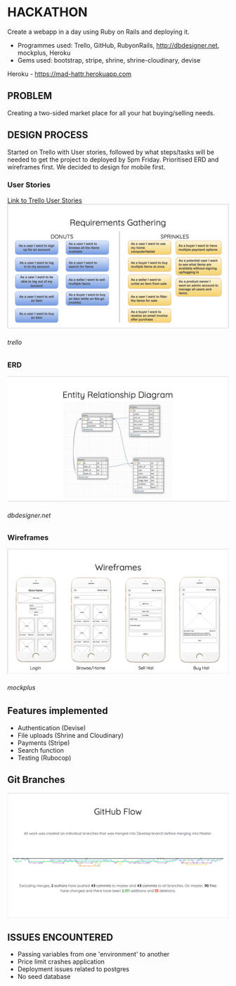 # HACKATHON
Create a webapp in a day using Ruby on Rails and deploying it.

- Programmes used: Trello, GitHub, RubyonRails, http://dbdesigner.net, mockplus, Heroku
- Gems used: bootstrap, stripe, shrine, shrine-cloudinary, devise

Heroku - https://mad-hattr.herokuapp.com

## PROBLEM
Creating a two-sided market place for all your hat buying/selling needs.

## DESIGN PROCESS
Started on Trello with User stories, followed by what steps/tasks will be needed
to get the project to deployed by 5pm Friday. Prioritised ERD and wireframes first.
We decided to design for mobile first.

### User Stories
[Link to Trello User Stories](https://trello.com/b/4HTI6TT0)
![User Stories](/docs/img/User_Stories.png)
###### trello

### ERD
![ERD](/docs/img/ERD.png)
###### dbdesigner.net

### Wireframes
![Wireframes](/docs/img/Wireframes.png)
###### mockplus

## Features implemented
- Authentication (Devise)
- File uploads (Shrine and Cloudinary)
- Payments (Stripe)
- Search function
- Testing (Rubocop)

## Git Branches
![Git Flow](/docs/img/Git_Branches.png)

## ISSUES ENCOUNTERED
- Passing variables from one 'environment' to another
- Price limit crashes application
- Deployment issues related to postgres
- No seed database
